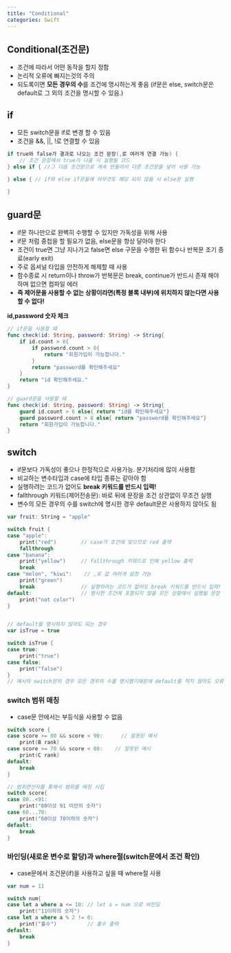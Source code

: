 ```yaml
---
title: "Conditional"
categories: Swift
---
```

## Conditional(조건문)
- 조건에 따라서 어떤 동작을 할지 정함
- 논리적 오류에 빠지는것의 주의
- 되도록이면 **모든 경우의 수**를 조건에 명시하는게 좋음 (if문은 else, switch문은 default로 그 외의 조건을 명시할 수 있음.)

## if
- 모든 switch문을 if로 변경 할 수 있음
- 조건을 &&, \|\|, !로 연결할 수 있음

```swift
if true와 false가 결과로 나오는 조건 문장(,로 여러개 연결 가능) {
    // 조건 문장에서 true가 나올 시 실행될 코드
} else if { //그 다음 조건문으로 계속 만들어서 다른 조건문을 넣어 사용 가능  

} else { // if와 else if문들에 아무것도 해당 되지 않을 시 else문 실행

}
```

## guard문
- if문 하나만으로 완벽히 수행할 수 있지만 가독성을 위해 사용
- if문 처럼 중첩을 할 필요가 없음, else문을 항상 달아야 한다
- 조건이 true면 그냥 지나가고 false면 else 구문을 수행한 뒤 함수나 반복문 조기 종료(early exit)
- 주로 옵셔널 타입을 안전하게 해제할 때 사용
- 함수종료 시 return이나 throw가 반복문은 break, continue가 반드시 존재 해야하며 없으면 컴파일 에러
- **즉 제어문을 사용할 수 없는 상황이라면(특정 블록 내부)에 위치하지 않는다면 사용할 수 없다!**

**id,password 숫자 체크**
```swift
// if문을 사용할 때 
func check(id: String, password: String) -> String{
    if id.count > 6{
        if password.count > 8{
            return "회원가입이 가능합니다."
        }
        return "password를 확인해주세요"
    }
    return "id 확인해주세요."
}

// guard문을 사용할 때
func check(id: String, password: String) -> String{
    guard id.count > 6 else{ return "id를 확인해주세요"}
    guard password.count > 8 else{ return "password를 확인해주세요"}
    return "회원가입이 가능합니다."
}
```

## switch
- if문보다 가독성이 좋으나 한정적으로 사용가능. 분기처리에 많이 사용함
- 비교하는 변수타입과 case에 타입 종류는 같아야 함
- 실행하려는 코드가 없어도 **break 키워드를 반드시 입력!**
- fallthrough 키워드(제어전송문): 바로 뒤에 문장을 조건 상관없이 무조건 실행
- 변수의 모든 경우의 수를 switch에 명시한 경우 default문은 사용하지 않아도 됨

```swift
var fruit: String = "apple"

switch fruit {
case "apple":
    print("red")        // case가 조건에 맞으므로 red 출력
    fallthrough         
case "banana":
    print("yellow")     // fallthrough 키워드로 인해 yellow 출력
    break
case "melon", "kiwi":    // ,로 값 여러개 설정 가능
    print("green")
    break               // 실행하려는 코드가 없어도 break 키워드를 반드시 입력!
default:                // 명시한 조건에 포함되지 않을 모든 상황에서 실행될 문장
    print("not color")
}


// default를 명시하지 않아도 되는 경우
var isTrue = true

switch isTrue {
case true:
    print("true")
case false:
    print("false")
}
// 예시의 switch문의 경우 모든 경우의 수를 명시했기때문에 default를 적지 않아도 오류가 발생하지 않는다.
```

### switch 범위 매칭
- case문 안에서는 부등식을 사용할 수 없음

```swift
switch score {
case score >= 80 && score < 90:      // 잘못된 예시
    print(B rank)
case score >= 70 && score < 80:    // 잘못된 예시
    print(C rank)
default:
    break    
}

// 범위연산자를 통해서 범위를 매칭 시킴
switch score{
case 80..<91:
    print("80이상 91 미만의 숫자")
case 60...70:
    print("60이상 70이하의 숫자")
default:
    break
}
```

### 바인딩(새로운 변수로 할당)과 where절(switch문에서 조건 확인)
- case문에서 조건문(if)을 사용하고 싶을 때 where절 사용

```swift
var num = 11

switch num{
case let a where a <= 10: // let a = num 으로 바인딩
    print("11이하의 숫자")
case let a where a % 2 != 0:
    print("홀수")          // 홀수 출력
default:
    break
}
```

